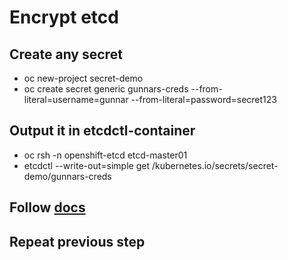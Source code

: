# Encrypt etcd

## Create any secret

- oc new-project secret-demo
- oc create secret generic gunnars-creds --from-literal=username=gunnar --from-literal=password=secret123

## Output it in etcdctl-container

- oc rsh -n openshift-etcd etcd-master01
- etcdctl --write-out=simple get /kubernetes.io/secrets/secret-demo/gunnars-creds

## Follow [docs](https://docs.openshift.com/container-platform/4.9/security/encrypting-etcd.html)


## Repeat previous step
